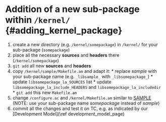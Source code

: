 Addition of a new sub-package within `/kernel/` {#adding_kernel_package}
===============================================

   1. create a new directory (e.g. `/kernel/somepackage`) in `/kernel/` for your sub-package (`somepackage`)
   2. place all the necessary **sources** and **headers** there (`/kernel/somepackage`)
   3. `git add` all new **sources** and **headers**
   4. copy `/kernel/sample/Makefile.am` and adapt it:
     * replace *sample* with your sub-package name (e.g. `_libsample_` with `_libsomepackage_`)
     * update `libsomepackage_la_SOURCES` list
     * update `libsomepackage_la_include_HEADERS` and `libsomepackage_la_includedir`
     * `git add` this new `Makefile.am`
   5. change `/configure.ac` and `/kernel/Makefile.am` similar to [SAMPLE](https://github.com/Singular/Sources/commit/3074ad70db777694b401b1cd3980f74301b0339d) (NOTE: use your sub-package name *somepackage* instead of *sample*)
   6. commit all the changes and test it on TC, e.g. as indicated by our [Development Model](\ref development_model_page)


